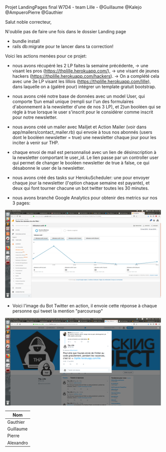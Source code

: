 Projet LandingPages final W7D4 - team Lille - @Guillaume @Kalejo @AmpueroPierre @Gauthier

Salut noble correcteur, 

N'oublie pas de faire une fois dans le dossier Landing page
- bundle install
- rails db:migrate
pour te lancer dans ta correction!


Voici les actions menées pour ce projet: 

- nous avons récupéré les 2 LP faites la semaine précédente,
    -> une visant les pros (https://thplille.herokuapp.com/), 
    -> une visant de jeunes hackers (https://thplille.herokuapp.com/hackers). 
    -> On a complété cela avec une 3e LP visant les lillois (https://thplille.herokuapp.com/lille), dans laquelle on a (galéré pour) intégrer un template gratuit bootstrap. 

- nous avons créé notre base de données avec un model User, qui comporte 1)un email unique (rempli sur l'un des formulaires d'abonnement à la newsletter d'une de nos 3 LP), et 2)un booléen qui se règle à true lorsque le user s'inscrit pour le considérer comme inscrit pour notre newsletter. 

- nous avons créé un mailer avec Mailjet et Action Mailer (voir dans app/mailers/contact_mailer.rb) qui envoie à tous nos abonnés (users dont le booléen newsletter = true) une newsletter chaque jour pour les inciter à venir sur THP. 

- chaque envoi de mail est personnalisé avec un lien de désinscription à la newsletter comportant le user_id. Le lien passe par un controller user qui permet de changer le booléen newsletter de true à false, ce qui désabonne le user de la newsletter. 

- nous avons créé des tasks sur HerokuScheduler: une pour envoyer chaque jour la newsletter (l'option chaque semaine est payante), et deux qui font tourner chacune un bot twitter toutes les 30 minutes. 

- nous avons branché Google Analytics pour obtenir des metrics sur nos 3 pages:

![bottwitter](Google_analytics.png)

- Voici l'image du Bot Twitter en action, il envoie cette réponse à chaque personne qui tweet la mention "parcoursup"

![bottwitter](Bot_twitter.png)

|Nom|
|---|
|Gauthier|
|Guillaume|
|Pierre|
|Alexandro|